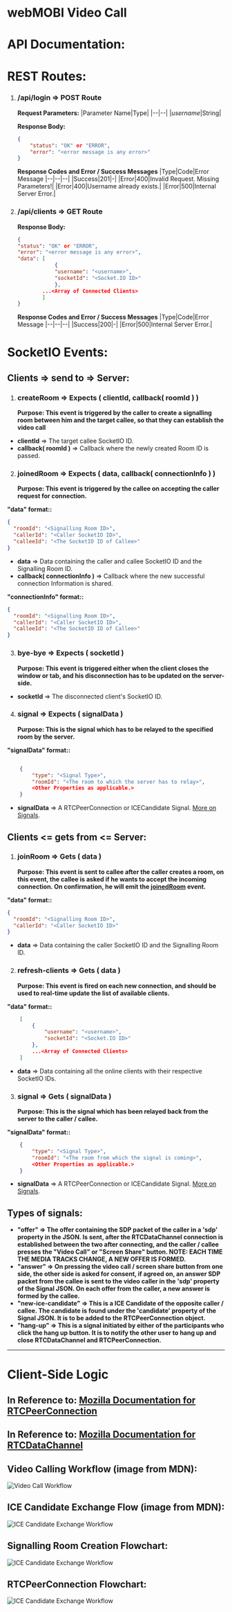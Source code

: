 # webMOBI Video Call

# API Documentation:

# REST Routes:

1.  ### **/api/login => POST Route**

    **Request Parameters:**
    |Parameter Name|Type|
    |--|--|
    |_username_|String|

    **Response Body:**

    ```json
    {
        "status": "OK" or "ERROR",
        "error": "<error message is any error>"
    }
    ```

    **Response Codes and Error / Success Messages**
    |Type|Code|Error Message
    |--|--|--|
    |Success|201|-|
    |Error|400|Invalid Request. Missing Parameters!|
    |Error|400|Username already exists.|
    |Error|500|Internal Server Error.|

2.  ### **/api/clients => GET Route**

    **Response Body:**

    ```json
    {
    "status": "OK" or "ERROR",
    "error": "<error message is any error>",
    "data": [
                {
                "username": "<username>",
                "socketId": "<Socket.IO ID>"
                },
            ...<Array of Connected Clients>
            ]
    }
    ```

    **Response Codes and Error / Success Messages**
    |Type|Code|Error Message
    |--|--|--|
    |Success|200|-|
    |Error|500|Internal Server Error.|

# SocketIO Events:

## **Clients => send to => Server:**

1.  ### **createRoom => Expects ( clientId, callback( roomId ) )**
    **Purpose: This event is triggered by the caller to create a signalling room between him and the target callee, so that they can establish the video call**

- **clientId** => The target callee SocketIO ID.
- **callback( roomId )** => Callback where the newly created Room ID is passed.

2.  ### **joinedRoom => Expects ( data, callback( connectionInfo ) )**
    **Purpose: This event is triggered by the callee on accepting the caller request for connection.**

**"data" format::**

```json
{
  "roomId": "<Signalling Room ID>",
  "callerId": "<Caller SocketIO ID>",
  "calleeId": "<The SocketIO ID of Callee>"
}
```

- **data** => Data containing the caller and callee SocketIO ID and the Signalling Room ID.
- **callback( connectionInfo )** => Callback where the new successful connection Information is shared.

**"connectionInfo" format::**

```json
{
  "roomId": "<Signalling Room ID>",
  "callerId": "<Caller SocketIO ID>",
  "calleeId": "<The SocketIO ID of Callee>"
}
```

3. ### **bye-bye => Expects ( socketId )**
   **Purpose: This event is triggered either when the client closes the window or tab, and his disconnection has to be updated on the server-side.**

- **socketId** => The disconnected client's SocketIO ID.

4. ### **signal => Expects ( signalData )**
   **Purpose: This is the signal which has to be relayed to the specified room by the server.**

**"signalData" format::**

```json

    {
        "type": "<Signal Type>",
        "roomId": "<The room to which the server has to relay>",
        <Other Properties as applicable.>
    }
```

- **signalData** => A RTCPeerConnection or ICECandidate Signal. [More on Signals](#types-of-signals).

## Clients <= gets from <= Server:

1. ### **joinRoom => Gets ( data )**
   **Purpose: This event is sent to callee after the caller creates a room, on this event, the callee is asked if he wants to accept the incoming connection. On confirmation, he will emit the [joinedRoom](#joinedroom--expects--data-callback-connectioninfo--) event.**

**"data" format::**

```json
{
  "roomId": "<Signalling Room ID>",
  "callerId": "<Caller SocketIO ID>"
}
```

- **data** => Data containing the caller SocketIO ID and the Signalling Room ID.

2. ### **refresh-clients => Gets ( data )**
   **Purpose: This event is fired on each new connection, and should be used to real-time update the list of available clients.**

**"data" format::**

```json
    [
        {
            "username": "<username>",
            "socketId": "<Socket.IO ID>"
        },
        ...<Array of Connected Clients>
    ]
```

- **data** => Data containing all the online clients with their respective SocketIO IDs.

3. ### **signal => Gets ( signalData )**
   **Purpose: This is the signal which has been relayed back from the server to the caller / callee.**

**"signalData" format::**

```json
    {
        "type": "<Signal Type>",
        "roomId": "<The room from which the signal is coming>",
        <Other Properties as applicable.>
    }
```

- **signalData** => A RTCPeerConnection or ICECandidate Signal. [More on Signals](#types-of-signals).

## Types of signals:

- **"offer" => The offer containing the SDP packet of the caller in a 'sdp' property in the JSON. Is sent, after the RTCDataChannel connection is established between the two after connecting, and the caller / callee presses the "Video Call" or "Screen Share" button. NOTE: EACH TIME THE MEDIA TRACKS CHANGE, A NEW OFFER IS FORMED.**
- **"answer" => On pressing the video call / screen share button from one side, the other side is asked for consent, if agreed on, an answer SDP packet from the callee is sent to the video caller in the 'sdp' property of the Signal JSON. On each offer from the caller, a new answer is formed by the callee.**
- **"new-ice-candidate" => This is a ICE Candidate of the opposite caller / callee. The candidate is found under the 'candidate' property of the Signal JSON. It is to be added to the RTCPeerConnection object.**
- **"hang-up" => This is a signal initiated by either of the participants who click the hang up button. It is to notify the other user to hang up and close RTCDataChannel and RTCPeerConnection.**

---

# Client-Side Logic

## In Reference to: [Mozilla Documentation for RTCPeerConnection](https://developer.mozilla.org/en-US/docs/Web/API/WebRTC_API/Signaling_and_video_calling)

## In Reference to: [Mozilla Documentation for RTCDataChannel](https://developer.mozilla.org/en-US/docs/Web/API/WebRTC_API/Simple_RTCDataChannel_sample)

## Video Calling Workflow (image from MDN):

![Video Call Workflow](https://media.prod.mdn.mozit.cloud/attachments/2016/01/27/12363/9d667775214ae0422fae606050f60c1e/WebRTC%20-%20Signaling%20Diagram.svg)

## ICE Candidate Exchange Flow (image from MDN):

![ICE Candidate Exchange Workflow](https://media.prod.mdn.mozit.cloud/attachments/2016/01/27/12365/b5bcd9ecac08ae0bc89b6a3e08cfe93c/WebRTC%20-%20ICE%20Candidate%20Exchange.svg)

## Signalling Room Creation Flowchart:

![ICE Candidate Exchange Workflow](/flowcharts/roomCreation.svg)

## RTCPeerConnection Flowchart:

![ICE Candidate Exchange Workflow](/flowcharts/RTCPeerConnection.svg)
